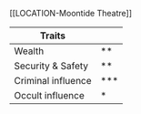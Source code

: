 [[LOCATION-Moontide Theatre]]

| Traits             |     |
| ------------------ | --- |
| Wealth             | **  |
| Security & Safety  | **  |
| Criminal influence | *** |
| Occult influence   | *   |
